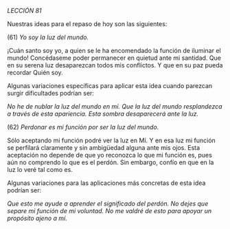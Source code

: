 *LECCIÓN 81*

Nuestras ideas para el repaso de hoy son las siguientes:

(61) *Yo soy la luz del mundo.*

¡Cuán santo soy yo, a quien se le ha encomendado la función de iluminar el mundo! Concédaseme poder permanecer en quietud ante mi santidad. Que en su serena luz desaparezcan todos mis conflictos. Y que en su paz pueda recordar Quién soy.

Algunas variaciones específicas para aplicar esta idea cuando parezcan surgir dificultades podrían ser:

_No he de nublar la luz del mundo en mí._
_Que la luz del mundo resplandezca a través de esta apariencia._
_Esta sombra desaparecerá ante la luz._


(62) *Perdonar es mi función por ser la luz del mundo.*

Sólo aceptando mi función podré ver la luz en Mí. Y en esa luz mi función se perfilará claramente y sin ambigüedad alguna ante mis ojos. Esta aceptación no depende de que yo reconozca lo que mi función es, pues aún no comprendo lo que es el perdón. Sin embargo, confío en que en la luz lo veré tal como es.

Algunas variaciones para las aplicaciones más concretas de esta idea podrían ser:

_Que esto me ayude a aprender el significado del perdón._
_No dejes que separe mi función de mi voluntad._
_No me valdré de esto para apoyar un propósito ajeno a mí._